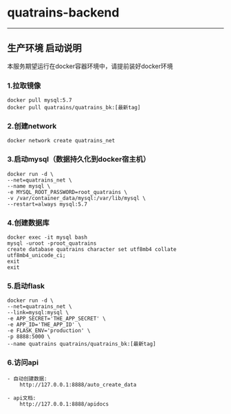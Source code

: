 # quatrains-backend

---
## 生产环境 启动说明
本服务期望运行在docker容器环境中，请提前装好docker环境

### 1.拉取镜像
```
docker pull mysql:5.7
docker pull quatrains/quatrains_bk:[最新tag]
```

### 2.创建network
```
docker network create quatrains_net
```


### 3.启动mysql（数据持久化到docker宿主机）
```
docker run -d \
--net=quatrains_net \
--name mysql \
-e MYSQL_ROOT_PASSWORD=root_quatrains \
-v /var/container_data/mysql:/var/lib/mysql \
--restart=always mysql:5.7
```

### 4.创建数据库
```
docker exec -it mysql bash
mysql -uroot -proot_quatrains
create database quatrains character set utf8mb4 collate utf8mb4_unicode_ci;
exit
exit
```

### 5.启动flask
```
docker run -d \
--net=quatrains_net \
--link=mysql:mysql \
-e APP_SECRET='THE_APP_SECRET' \
-e APP_ID='THE_APP_ID' \
-e FLASK_ENV='production' \
-p 8888:5000 \
--name quatrains quatrains/quatrains_bk:[最新tag]
```

### 6.访问api
```
- 自动创建数据:
    http://127.0.0.1:8888/auto_create_data

- api文档:
    http://127.0.0.1:8888/apidocs
```
